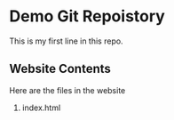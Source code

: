 # Demo Git Repoistory

This is my first line in this repo.

## Website Contents

Here are the files in the website

1. index.html
